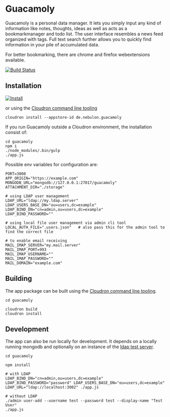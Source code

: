 # Guacamoly

Guacamoly is a personal data manager. It lets you simply input any kind of information like notes, thoughts, ideas as well as acts as a bookmarkmanager and todo list.
The user interface resembles a news feed organized with tags. Full text search further allows you to quickly find information in your pile of accumulated data.

For better bookmarking, there are chrome and firefox webextensions available.

[![Build Status](https://travis-ci.org/nebulade/guacamoly.svg?branch=master)](https://travis-ci.org/nebulade/guacamoly)

## Installation

[![Install](https://cloudron.io/img/button32.png)](https://cloudron.io/button.html?app=de.nebulon.guacamoly)

or using the [Cloudron command line tooling](https://cloudron.io/references/cli.html)

```
cloudron install --appstore-id de.nebulon.guacamoly
```

If you run Guacamoly outside a Cloudron environment, the installation consist of:
```
cd guacamoly
npm i
./node_modules/.bin/gulp
./app.js
```

Possible env variables for configuration are:
```
PORT=3000
APP_ORIGIN="https://example.com"
MONGODB_URL="mongodb://127.0.0.1:27017/guacamoly"
ATTACHMENT_DIR="./storage"

# using LDAP user management
LDAP_URL="ldap://my.ldap.server"
LDAP_USERS_BASE_DN="ou=users,dc=example"
LDAP_BIND_DN="cn=admin,ou=users,dc=example"
LDAP_BIND_PASSWORD=""

# using local file user management via admin cli tool
LOCAL_AUTH_FILE=".users.json"	# also pass this for the admin tool to find the correct file

# to enable email receiving
MAIL_IMAP_SERVER="my.mail.server"
MAIL_IMAP_PORT=993
MAIL_IMAP_USERNAME=""
MAIL_IMAP_PASSWORD=""
MAIL_DOMAIN="example.com"
```

## Building

The app package can be built using the [Cloudron command line tooling](https://cloudron.io/references/cli.html).

```
cd guacamoly

cloudron build
cloudron install
```

## Development

The app can also be run locally for development. It depends on a locally running mongodb and optionally on an instance of the [ldap test server](https://github.com/nebulade/ldapjstestserver).

```
cd guacamoly

npm install

# with LDAP
LDAP_BIND_DN="cn=admin,ou=users,dc=example" LDAP_BIND_PASSWORD="password" LDAP_USERS_BASE_DN="ou=users,dc=example" LDAP_URL="ldap://localhost:3002" ./app.js

# without LDAP
./admin user-add --username test --password test --display-name "Test User"
./app.js
```
